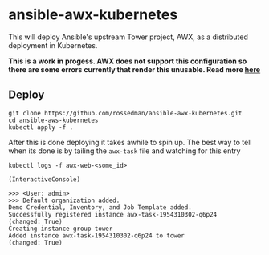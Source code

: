 # ansible-awx-kubernetes

This will deploy Ansible's upstream Tower project, AWX, as a distributed deployment in Kubernetes. 

**This is a work in progess. AWX does not support this configuration so there are some errors currently that render this unusable. Read more [here](https://github.com/ansible/awx/issues/86)**

## Deploy 

```
git clone https://github.com/rossedman/ansible-awx-kubernetes.git
cd ansible-aws-kubernetes
kubectl apply -f .
```

After this is done deploying it takes awhile to spin up. The best way to tell when its done is by tailing the `awx-task` file and watching for this entry

```
kubectl logs -f awx-web-<some_id>

(InteractiveConsole)

>>> <User: admin>
>>> Default organization added.
Demo Credential, Inventory, and Job Template added.
Successfully registered instance awx-task-1954310302-q6p24
(changed: True)
Creating instance group tower
Added instance awx-task-1954310302-q6p24 to tower
(changed: True)
```

